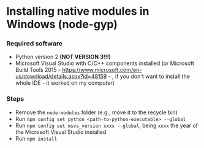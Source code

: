 # Installing native modules in Windows (node-gyp)

### Required software

- Python version 2 **(NOT VERSION 3!!!)**
- Microsoft Visual Studio with C/C++ components installed (or Microsoft Build Tools 2015 - https://www.microsoft.com/en-us/download/details.aspx?id=48159 - , if you don't want to install the whole IDE - it worked on my computer)

### Steps

- Remove the `node-modules` folder (e.g., move it to the recycle bin)
- Run `npm config set python <path-to-python-executable> --global`
- Run `npm config set msvs_version xxxx --global`, being `xxxx` the year of the Microsoft Visual Studio installed
- Run `npm install`
